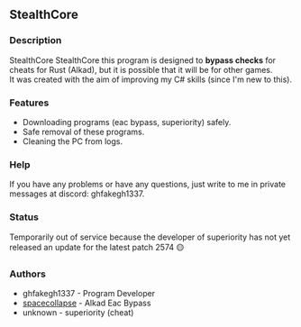 ## StealthCore

### Description

StealthCore StealthCore this program is designed to **bypass checks** for cheats for Rust (Alkad), but it is possible that it will be for other games. \
It was created with the aim of improving my C# skills (since I'm new to this).

### Features

- Downloading programs (eac bypass, superiority) safely.
- Safe removal of these programs.
- Cleaning the PC from logs.

### Help

If you have any problems or have any questions, just write to me in private messages at discord: ghfakegh1337.

### Status

Temporarily out of service because the developer of superiority has not yet released an update for the latest patch 2574 🟡

### Authors

- ghfakegh1337 - Program Developer
- [spacecollapse](https://github.com/spacecollapse/alkad-eac-bypass) - Alkad Eac Bypass
- unknown - superiority (cheat)
